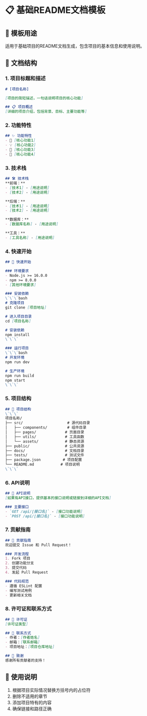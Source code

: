 # 📋 基础README文档模板

## 🎯 模板用途
适用于基础项目的README文档生成，包含项目的基本信息和使用说明。

## 📝 文档结构

### 1. 项目标题和描述
```markdown
# [项目名称]

[项目的简短描述，一句话说明项目的核心功能]

## 📋 项目概述
[详细的项目介绍，包括背景、目标、主要功能等]
```

### 2. 功能特性
```markdown
## ✨ 功能特性
- 🚀 [核心功能1]
- 💡 [核心功能2] 
- 🔧 [核心功能3]
- 📱 [核心功能4]
```

### 3. 技术栈
```markdown
## 🛠️ 技术栈
**前端：**
- [技术1] - [用途说明]
- [技术2] - [用途说明]

**后端：**
- [技术1] - [用途说明]
- [技术2] - [用途说明]

**数据库：**
- [数据库名称] - [用途说明]

**工具：**
- [工具名称] - [用途说明]
```

### 4. 快速开始
```markdown
## 🚀 快速开始

### 环境要求
- Node.js >= 16.0.0
- npm >= 8.0.0
- [其他环境要求]

### 安装依赖
\`\`\`bash
# 克隆项目
git clone [项目地址]

# 进入项目目录
cd [项目名称]

# 安装依赖
npm install
\`\`\`

### 运行项目
\`\`\`bash
# 开发环境
npm run dev

# 生产环境
npm run build
npm start
\`\`\`
```

### 5. 项目结构
```markdown
## 📁 项目结构
\`\`\`
项目名称/
├── src/                    # 源代码目录
│   ├── components/         # 组件目录
│   ├── pages/             # 页面目录
│   ├── utils/             # 工具函数
│   └── assets/            # 静态资源
├── public/                # 公共资源
├── docs/                  # 文档目录
├── tests/                 # 测试文件
├── package.json          # 项目配置
└── README.md            # 项目说明
\`\`\`
```

### 6. API说明
```markdown
## 📡 API说明
[如果有API接口，提供基本的接口说明或链接到详细的API文档]

### 主要接口
- `GET /api/[接口名]` - [接口功能说明]
- `POST /api/[接口名]` - [接口功能说明]
```

### 7. 贡献指南
```markdown
## 🤝 贡献指南
欢迎提交 Issue 和 Pull Request！

### 开发流程
1. Fork 项目
2. 创建功能分支
3. 提交代码
4. 发起 Pull Request

### 代码规范
- 遵循 ESLint 配置
- 编写测试用例
- 更新相关文档
```

### 8. 许可证和联系方式
```markdown
## 📄 许可证
[许可证类型]

## 👥 联系方式
- 作者：[作者姓名]
- 邮箱：[联系邮箱]
- 项目地址：[项目仓库地址]

## 🙏 致谢
感谢所有贡献者的支持！
```

## 🔧 使用说明
1. 根据项目实际情况替换方括号内的占位符
2. 删除不适用的章节
3. 添加项目特有的内容
4. 确保链接和路径正确 